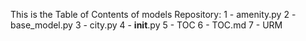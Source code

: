 This is the Table of Contents of models Repository: 
1 - amenity.py
2 - base_model.py
3 - city.py
4 - __init__.py
5 - TOC
6 - TOC.md
7 - URM
